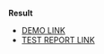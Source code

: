 **Result**

- [DEMO LINK](https://greencodeio.github.io/layout_catalog/)
- [TEST REPORT LINK](https://greencodeio.github.io/layout_catalog/report/html_report/)
